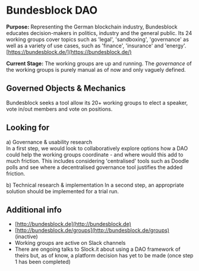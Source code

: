 # Bundesblock DAO

**Purpose:** Representing the German blockchain industry, Bundesblock educates decision-makers in politics, industry and the general public. Its 24 working groups cover topics such as 'legal', 'sandboxing', 'governance' as well as a variety of use cases, such as 'finance', 'insurance' and 'energy'. [https://bundesblock.de/](https://bundesblock.de/)

**Current Stage:** The working groups are up and running. The _governance_ of the working groups is purely manual as of now and only vaguely defined.

## Governed Objects & Mechanics

Bundesblock seeks a tool allow its 20+ working groups to elect a speaker, vote in/out members and vote on positions.

## Looking for

a\) Governance & usability research  
In a first step, we would look to collaboratively explore options how a DAO could help the working groups coordinate - and where would this add to much friction. This includes considering 'centralised' tools such as Doodle polls and see where a decentralised governance tool justifies the added friction.

b\) Technical research & implementation In a second step, an appropriate solution should be implemented for a trial run.

## Additional info

* [http://bundesblock.de](http://bundesblock.de)
* [http://bundesblock.de/groups](http://bundesblock.de/groups) \(inactive\)
* Working groups are active on Slack channels
* There are ongoing talks to Slock.it about using a DAO framework of theirs but, as of know, a platform decision has yet to be made \(once step 1 has been completed\)


